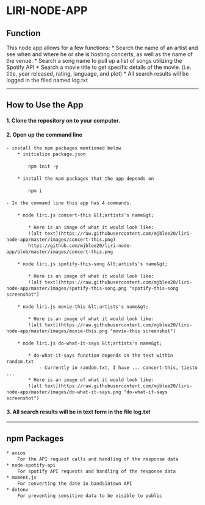 # LIRI-NODE-APP

## Function

This node app allows for a few functions: 
    * Search the name of an artist and see when and where he or she is hosting concerts, as well as the name of the venue.
    * Search a song name to pull up a list of songs utilizing the Spotify API
    * Search a movie title to get specific details of the movie. (i.e. title, year released, rating, language, and plot)
    * All search results will be logged in the filed named log.txt

---

## How to Use the App

#### 1. Clone the repository on to your computer. 

#### 2. Open up the command line

    - install the npm packages mentioned below
        * initialize package.json
        
            npm init -y

        * install the npm packages that the app depends on

            npm i

    - In the command line this app has 4 commands.

        * node liri.js concert-this &lt;artists's name&gt;

            * Here is an image of what it would look like:
            ![alt text](https://raw.githubusercontent.com/mjblee20/liri-node-app/master/images/concert-this.png)
            https://github.com/mjblee20/liri-node-app/blob/master/images/concert-this.png

        * node liri.js spotify-this-song &lt;artists's name&gt;

            * Here is an image of what it would look like:
            ![alt text](https://raw.githubusercontent.com/mjblee20/liri-node-app/master/images/spotify-this-song.png "spotify-this-song screenshot")

        * node liri.js movie-this &lt;artists's name&gt;

            * Here is an image of what it would look like:
            ![alt text](https://raw.githubusercontent.com/mjblee20/liri-node-app/master/images/movie-this.png "movie-this screenshot")

        * node liri.js do-what-it-says &lt;artists's name&gt;
        
            * do-what-it-says function depends on the text within random.txt
                - Currently in random.txt, I have ... concert-this, tiesto ...
            * Here is an image of what it would look like:
            ![alt text](https://raw.githubusercontent.com/mjblee20/liri-node-app/master/images/do-what-it-says.png "do-what-it-says screenshot")

#### 3. All search results will be in text form in the file log.txt

---

## npm Packages

    * axios
        For the API request calls and handling of the response data
    * node-spotify-api
        For spotify API requests and handling of the response data
    * moment.js
        For converting the date in bandsintown API
    * dotenv
        For preventing sensitive data to be visible to public

